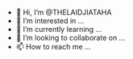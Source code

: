 - 👋 Hi, I’m @THELAIDJIATAHA
- 👀 I’m interested in ...
- 🌱 I’m currently learning ...
- 💞️ I’m looking to collaborate on ...
- 📫 How to reach me ...

<!---
THELAIDJIATAHA/THELAIDJIATAHA is a ✨ special ✨ repository because its `README.md` (this file) appears on your GitHub profile.
You can click the Preview link to take a look at your changes.
--->
